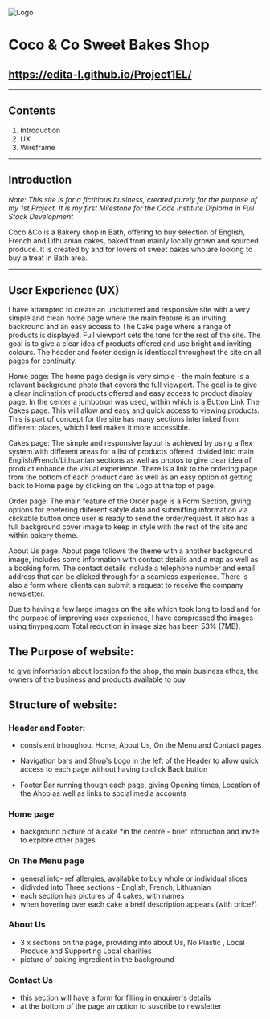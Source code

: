 ![Logo](Logo.png)


# Coco & Co Sweet Bakes Shop

## https://edita-l.github.io/Project1EL/

---
## **Contents**
1. Introduction
2. UX
3. Wireframe

---

## Introduction

*Note: This site is for a fictitious business, created purely for the purpose of my 1st Project. It is my first Milestone for the Code Institute Diploma in Full Stack Development*


Coco &Co is a Bakery shop in Bath, offering to buy selection of English, French and Lithuanian cakes, baked from mainly locally grown and sourced produce. It is created by and for lovers of sweet bakes who are looking to buy a treat in Bath area.

---

## User Experience (UX)

I have attampted to create an uncluttered and  responsive site with a very simple and clean home page where the main feature is an inviting backround and an easy access to The Cake page where a range of products is displayed.  Full viewport sets the tone for the rest of the site. The goal is to give a clear idea of products offered and use bright and inviting colours.
The header and footer design is identiacal throughout the site on all pages for continuity.

Home page:
The home page design is very simple - the main feature is a  relavant background photo that covers the full viewport. The goal is to give a clear inclination of products offered and easy access to product display page.
In the center a jumbotron was used, within which is a Button Link The Cakes page. This will allow and easy and quick access to viewing products.
This is part of concept for the site has many sections interlinked from different places, which I feel makes it more accessible.

Cakes page:
The simple and responsive layout is achieved by using a flex system with different areas for a list of products offered, divided into main English/French/Lithuanian sections as well as photos to give clear idea of product enhance the visual experience. 
There is a link to the ordering page from the bottom of each product card as well as an easy option of getting back to Home page by clicking on the Logo at the top of page.

Order page:
The main feature of the Order page is a Form Section, giving options for enetering diiferent satyle data and submitting information via clickable button once user is ready to send the order/request.
It also has a full background cover image to keep in style with the rest of the site and within bakery theme.

About Us page:
About page follows the theme with a another background image,  includes some information with contact details and a map as well as a booking form. The contact details include a telephone number and email address that can be clicked through for a seamless experience. There is also a form where clients can submit a request to receive the company newsletter.

Due to having a few large images on the site which took long to load and for the purpose of improving user experience, I have compressed the images using tinypng.com Total reduction in image size has been 53% (7MB).


## The Purpose of website:
to give information about location fo the shop, the main business ethos, the owners of the business  and products available to buy

## Structure of website:
 ### Header and Footer: 
 * consistent trhoughout Home, About Us, On the Menu and Contact pages
 * Navigation bars and Shop's Logo in the left of the Header to allow quick access to each page without having to click Back button

 * Footer Bar running though each page, giving Opening times, Location of the Ahop as well as links to social media accounts

 ### Home page
 * background picture of a cake 
 *in the centre -  brief intoruction and invite to explore other pages

 ###  On The Menu page
 * general info- ref allergies, availabke to buy whole or individual slices
 * didivded into Three sections - English, French, Lithuanian
 * each section has pictures of 4 cakes, with names 
 * when hovering over each cake a breif description appears (with price?)

 ### About Us
* 3 x sections on the page, providing info about Us, No Plastic , Local Produce and Supporting Local charities
* picture of baking ingredient in the background

### Contact Us
* this section will have a form for filling in enquirer's details 
* at the bottom of the page an option to suscribe to newsletter


